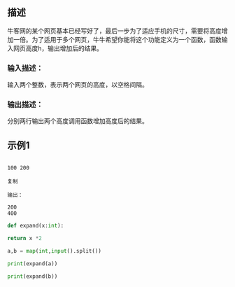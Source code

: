 ## 描述

牛客网的某个网页基本已经写好了，最后一步为了适应手机的尺寸，需要将高度增加一倍。为了适用于多个网页，牛牛希望你能将这个功能定义为一个函数，函数输入网页高度h，输出增加后的结果。

### 输入描述：

输入两个整数，表示两个网页的高度，以空格间隔。

### 输出描述：

分别两行输出两个高度调用函数增加高度后的结果。

## 示例1

```输入：

100 200

复制

输出：

200
400

```

```python
def expand(x:int):

return x *2

a,b = map(int,input().split())

print(expand(a))

print(expand(b))
```